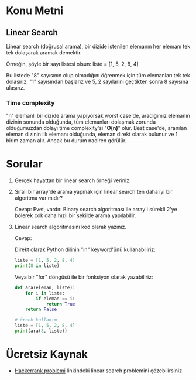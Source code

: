 # Konu Metni

## Linear Search

Linear search (doğrusal arama), bir dizide istenilen elemanın her elemanı tek tek dolaşarak aramak demektir. 

Örneğin, şöyle bir sayı listesi olsun: liste = [1, 5, 2,  8, 4]

Bu listede "8" sayısının olup olmadığını öğrenmek için tüm elemanları tek tek dolaşırız. "1" sayısından başlarız ve 5, 2 sayılarını geçtikten sonra 8 sayısına ulaşırız.

### Time complexity

"n" elemanlı bir dizide arama yapıyorsak worst case'de, aradığımız elemanın dizinin sonunda olduğunda, tüm elemanları dolaşmak zorunda olduğumuzdan dolayı time complexity'si "**O(n)**" olur. Best case'de, aranılan eleman dizinin ilk elemanı olduğunda, eleman direkt olarak bulunur ve 1 birim zaman alır. Ancak bu durum nadiren görülür.



# Sorular

1. Gerçek hayattan bir linear search örneği veriniz.

2. Sıralı bir array'de arama yapmak için linear search'ten daha iyi bir algoritma var mıdır?

   Cevap: Evet, vardır. Binary search algoritması ile array'i sürekli 2'ye bölerek çok daha hızlı bir şekilde arama yapılabilir.

3. Linear search algoritmasını kod olarak yazınız.

   Cevap:

   Direkt olarak Python dilinin "in" keyword'ünü kullanabiliriz:

   ````python
   liste = [1, 5, 2, 8, 4]
   print(8 in liste)
   ````

   Veya bir "for" döngüsü ile bir fonksiyon olarak yazabiliriz:

   ````python
   def ara(eleman, liste):
       for i in liste:
           if eleman == i:
               return True
       return False
   
   # örnek kullanım
   liste = [1, 5, 2, 8, 4]
   print(ara(8, liste))
   ````
   
   

# Ücretsiz Kaynak

* [Hackerrank problemi](https://www.hackerrank.com/contests/17cs1102/challenges/1-a-linear-search) linkindeki linear search problemini çözebilirsiniz.

